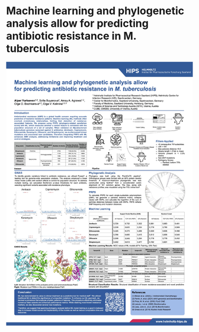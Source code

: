 # Machine learning and phylogenetic analysis allow for predicting antibiotic resistance in M. tuberculosis
![Alt text](data/poster_jpeg.jpg?raw=true "Poster")
